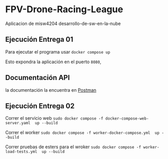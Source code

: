 # FPV-Drone-Racing-League
Aplicacion de misw4204 desarrollo-de-sw-en-la-nube

## Ejecución Entrega 01
Para ejecutar el programa usar 
```docker compose up```

Esto expondra la aplicación en el puerto `8080`, 

## Documentación API
la documentación la encuentra en [Postman](https://documenter.getpostman.com/view/11604273/2sA3BhfvA3)


## Ejecución Entrega 02

Correr el servicio web
```sudo docker compose -f docker-compose-web-server.yaml  up --build```

Correr el worker
```sudo docker compose -f worker-docker-compose.yml  up --build```

Correr pruebas de esters para el wroker
```sudo docker compose -f worker-load-tests.yml  up --build```

